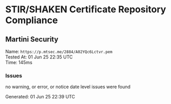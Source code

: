 # STIR/SHAKEN Certificate Repository Compliance

## Martini Security

Name: `https://p.mtsec.me/2884/A02YQc6Lctvr.pem`\
Tested At: 01 Jun 25 22:35 UTC\
Time: 145ms

### Issues

no warning, or error, or notice date level issues were found

Generated: 01 Jun 25 22:39 UTC